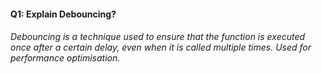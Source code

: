 #### Q1: Explain Debouncing?

###### Debouncing is a technique used to ensure that the function is executed once after a certain delay, even when it is called multiple times. Used for performance optimisation.
